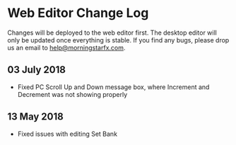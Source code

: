 # Web Editor Change Log
Changes will be deployed to the web editor first. The desktop editor will only be updated once everything is stable. If you find any bugs, please drop us an email to help@morningstarfx.com.

## 03 July 2018
- Fixed PC Scroll Up and Down message box, where Increment and Decrement was not showing properly

## 13 May 2018
- Fixed issues with editing Set Bank
